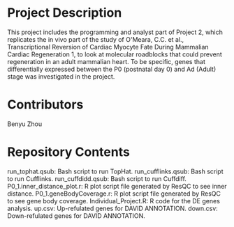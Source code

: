 # Project Description

This project includes the programming and analyst part of Project 2, which replicates the in vivo part of the study of O'Meara, C.C. et al., Transcriptional Reversion of Cardiac Myocyte Fate During Mammalian Cardiac Regeneration 1, to look at molecular roadblocks that could prevent regeneration in an adult mammalian heart. To be specific, genes that differentially expressed between the P0 (postnatal day 0) and Ad (Adult) stage was investigated in the project.

# Contributors

Benyu Zhou

# Repository Contents
run_tophat.qsub: Bash script to run TopHat.
run_cufflinks.qsub: Bash script to run Cufflinks.
run_cuffdidd.qsub: Bash script to run Cuffdiff.
P0_1.inner_distance_plot.r: R plot script file generated by ResQC to see inner distance.
P0_1.geneBodyCoverage.r: R plot script file generated by ResQC to see gene body coverage.
Individual_Project.R: R code for the DE genes analysis.
up.csv: Up-refulated genes for DAVID ANNOTATION.
down.csv: Down-refulated genes for DAVID ANNOTATION.
